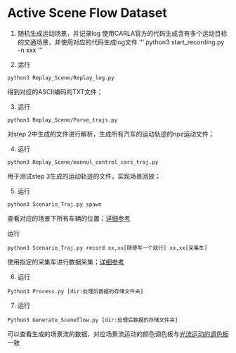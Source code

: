 # Active Scene Flow Dataset

1. 随机生成运动场景，并记录log
使用CARLA官方的代码生成含有多个运动目标的交通场景，并使用对应的代码生成log文件
‘’‘
python3 start_recording.py -n xxx
‘’’

2. 运行
 ```
python3 Replay_Scene/Replay_log.py
 ```
得到对应的ASCII编码的TXT文件；

3. 运行
 ```
python3 Replay_Scene/Parse_trajs.py
 ```
对step 2中生成的文件进行解析，生成所有汽车的运动轨迹的npz运动文件；

4. 运行
 ```
python3 Replay_Scene/mannul_control_cars_traj.py
 ```
用于测试step 3生成的运动轨迹的文件，实现场景回放；

5. 运行
 ```
python3 Scenario_Traj.py spawn
 ```
查看对应的场景下所有车辆的位置；[详细参考](https://github.com/zijianzhang/CARLA_INVS)

运行
 ```
python3 Scenario_Traj.py record xx,xx[随便写一个就行] xx,xx[采集车]
 ```
使用指定的采集车进行数据采集；[详细参考](https://github.com/zijianzhang/CARLA_INVS)

6. 运行
 ```
Python3 Process.py [dir:处理后数据的存储文件夹]
 ```

7. 运行
 ```
Python3 Generate_Sceneflow.py [dir:处理后数据的存储文件夹]
 ```
可以查看生成的场景流的数据，对应场景流运动的颜色调色板与[光流运动的调色板](https://github.com/tomrunia/OpticalFlow_Visualization)一致
